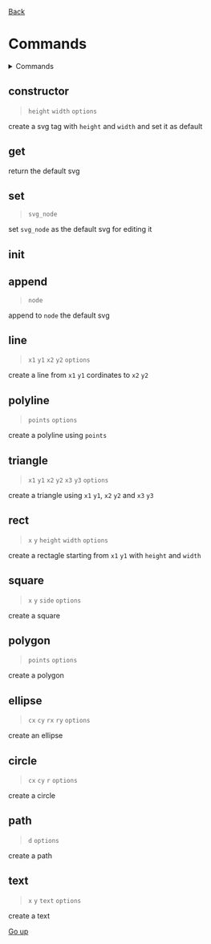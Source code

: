 <link rel="stylesheet" href="../.info/style.css">

[Back](index.md)

# Commands
<details>
   <summary>Commands</summary>

   - [constructor](#constructor)
   - [set](#set)
   - [get](#get)
   - [init](#init)
   - [append](#append)
   - [line](#line)
   - [polyline](#polyline)
   - [triangle](#triangle)
   - [rect](#rect)
   - [square](#square)
   - [polygon](#polygon)
   - [ellipse](#ellipse)
   - [circle](#circle)
   - [path](#path)
   - [text](#text)
</details>

## constructor
> `height` `width` `options`

create a svg tag with `height` and `width` and set it as default

## get
return the default svg

## set
> `svg_node`

set `svg_node` as the default svg for editing it

## init

## append
> `node`

append to `node` the default svg

## line
> `x1` `y1` `x2` `y2` `options`

create a line from `x1` `y1` cordinates to `x2` `y2`

## polyline
> `points` `options`

create a polyline using `points`

## triangle
> `x1` `y1` `x2` `y2` `x3` `y3` `options`

create a triangle using `x1` `y1`, `x2` `y2` and `x3` `y3`

## rect
> `x` `y` `height` `width` `options`

create a rectagle starting from `x1` `y1` with `height` and `width`

## square
> `x` `y` `side` `options`

create a square

## polygon
> `points` `options`

create a polygon

## ellipse
> `cx` `cy` `rx` `ry` `options`

create an ellipse

## circle
> `cx` `cy` `r` `options`

create a circle

## path
> `d` `options`

create a path

## text
> `x` `y` `text` `options`

create a text

[Go up](#commands)